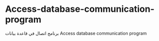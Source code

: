 # Access-database-communication-program
برنامج اتصال في قاعدة بيانات Access database communication program
